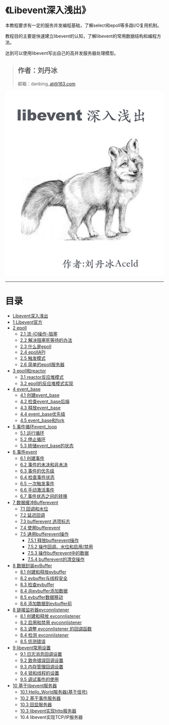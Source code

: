 # 《Libevent深入浅出》

本教程要求有一定的服务并发编程基础，了解select和epoll等多路I/O复用机制。

教程目的主要是快速建立libevent的认知，了解libevent的常用数据结构和编程方法。

达到可以使用libevent写出自己的高并发服务器处理模型。

> ## 作者：刘丹冰
>
> 邮箱：danbing\_at@163.com

![](/assets/libevent深入浅出封面.jpg)

---
# 目录

* [Libevent深入浅出](README.md)
* [1 Libevent官方](chapter1.md)
* [2 epoll](2-epoll.md)
   * [2.1 流-IO操作-阻塞](21-流-io.md)
   * [2.2 解决阻塞死等待的办法](21-解决阻塞死等待的办法.md)
   * [2.3 什么是epoll](23-什么是epoll.md)
   * [2.4 epollAPI](24-epollapi.md)
   * [2.5 触发模式](25hong_fa_mo_5f0f_md.md)
   * [2.6 简单的epoll服务器](26-简单的epoll服务器.md)
* [3 epoll和reactor](3-epoll和reactor.md)
   * [3.1 reactor反应堆模式](31_reactorfan_ying_dui_mo_shi.md)
   * [3.2 epoll的反应堆模式实现](32_epollde_fan_ying_dui_mo_shi_shi_xian.md)
* [4 event_base](5-libevent编程api.md)
   * [4.1 创建event_base](41_jian_li_mo_ren_de_event_base.md)
   * [4.2 检查event_base后端](42_jian_cha_event_base_hou_duan.md)
   * [4.3 释放event_base](43_shi_fang_event_base.md)
   * [4.4 event_base优先级](44_eventbase_you_xian_ji.md)
   * [4.5 event_base和fork](45_eventbase_he_fork.md)
* [5 事件循环event_loop](5_eventloop_shi_jian_xun_huan.md)
   * [5.1 运行循环](51_yun_xing_xun_huan.md)
   * [5.2 停止循环](52_ting_zhi_xun_huan.md)
   * [5.3 转储event_base的状态](53_zhuan_chu_event_base_de_zhuang_tai.md)
* [6 事件event](6_shi_jian.md)
   * [6.1 创建事件](61_chuang_jian_shi_jian.md)
   * [6.2 事件的未决和非未决](62_shi_jian_de_wei_jue_he_fei_wei_jue.md)
   * [6.3 事件的优先级](63_shi_jian_de_you_xian_ji.md)
   * [6.4 检查事件状态](64_jian_cha_shi_jian_zhuang_tai.md)
   * [6.5 一次触发事件](65_yi_ci_hong_fa_shi_jian.md)
   * [6.6 手动激活事件](66_shou_dong_ji_huo_shi_jian.md)
   * [6.7 事件状态之间的转换](67_shi_jian_zhuang_tai_zhi_jian_de_zhuan_huan.md)
* [7 数据缓冲Bufferevent](7_bufferevent.md)
   * [7.1 回调和水位](71_hui_diao_he_shui_wei.md)
   * [7.2 延迟回调](72_yan_chi_hui_diao.md)
   * [7.3 bufferevent 选项标志](73_bufferevent_xuan_xiang_biao_zhi.md)
   * [7.4 使用bufferevent](74_shi_yong_bufferevent.md)
   * [7.5 通用bufferevent操作](75_tong_yong_bufferevent_cao_zuo.md)
       * [7.5.1 释放bufferevent操作](751_shi_fang_bufferevent_cao_zuo.md)
       * [7.5.2 操作回调、水位和启用/禁用](752_cao_zuo_hui_diao_3001_shui_wei_he_qi_7528_jin_.md)
       * [7.5.3 操作bufferevent中的数据](753_cao_zuo_bufferevent_zhong_de_shu_ju.md)
       * [7.5.4 bufferevent的清空操作](755_buffereventde_qing_kong_cao_zuo.md)
* [8 数据封装evBuffer](8_evbuffer.md)
   * [8.1 创建和释放evbuffer](81_chuang_jian_he_shi_fang_evbuffer.md)
   * [8.2 evbuffer与线程安全](82_evbufferyu_xian_cheng_an_quan.md)
   * [8.3 检查evbuffer](83_jian_cha_evbuffer.md)
   * [8.4 向evbuffer添加数据](84_xiang_evbuffer_tian_jia_shu_ju.md)
   * [8.5 evbuffer数据移动](85_evbuffershu_ju_yi_dong.md)
   * [8.6 添加数据到evbuffer前](86_tian_jia_shu_ju_dao_evbuffer_qian.md)
* [8 链接监听器evconnlistener](8_lian_jie_jian_ting_qi_evconnlistener.md)
   * [8.1 创建和释放 evconnlistener](81_chuang_jianhe_shi_fang_evconnlistener.md)
   * [8.2 启用和禁用 evconnlistener](82_qi_yong_he_jin_yong_evconnlistener.md)
   * [8.3 调整 evconnlistener 的回调函数](83_diao_zheng_evconnlistener_de_hui_diao_han_shu.md)
   * [8.4 检测 evconnlistener](84_jian_ce_evconnlistener.md)
   * [8.5 侦测错误](85_zhen_ce_cuo_wu.md)
* [9 libevent常用设置](4-libevent简单服务器.md)
   * [9.1 日志消息回调设置](41_ri_zhi_xiao_xi_hui_diao_she_zhi.md)
   * [9.2 致命错误回调设置](42_zhi_ming_cuo_wu_hui_diao_she_zhi.md)
   * [9.3 内存管理回调设置](43_nei_cun_guan_li_hui_diao_she_zhi.md)
   * [9.4 锁和线程的设置](43_suo_he_xian_cheng_de_she_zhi.md)
   * [9.5 调试事件的使用](45_diao_shi_shi_jian_de_shi_yong.md)
* [10 基于libevent服务器](10_ji_yu_libevent_fu_wu_qi.md)
   * [10.1 Hello_World服务器(基于信号)](101_helloworld_fu_wu_qi.md)
   * [10.2 基于事件服务器](102_ji_yu_shi_jian_fu_wu_qi.md)
   * [10.3 回显服务器](102_hui_xian_fu_wu_qi.md)
   * [10.3 libevent实现http服务器](103_libeventshi_xian_http_fu_wu_qi.md)
   * 10.4 libevent实现TCP/IP服务器





